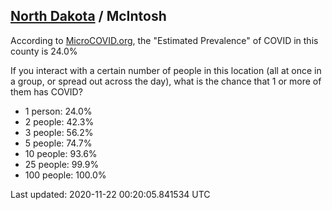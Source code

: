 
## [North Dakota](/united-states/north-dakota) / McIntosh

According to [MicroCOVID.org](http://microcovid.org),
the "Estimated Prevalence" of COVID in this county is 24.0%

If you interact with a certain number of people in this location
(all at once in a group, or spread out across the day), what is the chance that
1 or more of them has COVID?

- 1 person: 24.0%
- 2 people: 42.3%
- 3 people: 56.2%
- 5 people: 74.7%
- 10 people: 93.6%
- 25 people: 99.9%
- 100 people: 100.0%

Last updated: 2020-11-22 00:20:05.841534 UTC
